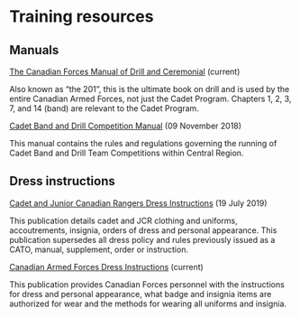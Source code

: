 # Training resources

## Manuals

[The Canadian Forces Manual of Drill and Ceremonial](https://www.canada.ca/en/services/defence/caf/military-identity-system/drill-manual/table-of-contents.html) \(current\)

Also known as “the 201”, this is the ultimate book on drill and is used by the entire Canadian Armed Forces, not just the Cadet Program. Chapters 1, 2, 3, 7, and 14 \(band\) are relevant to the Cadet Program.

[Cadet Band and Drill Competition Manual](https://drive.google.com/file/d/1TnoMtpsBGCEBgplmpf28wsy89SAesuef/view?usp=sharing) \(09 November 2018\)

This manual contains the rules and regulations governing the running of Cadet Band and Drill Team Competitions within Central Region.

## Dress instructions

[Cadet and Junior Canadian Rangers Dress Instructions](https://drive.google.com/open?id=1m3VOW9ysYv8L4555kINhEtFW65n0m3SR) \(19 July 2019\)

This publication details cadet and JCR clothing and uniforms, accoutrements, insignia, orders of dress and personal appearance. This publication supersedes all dress policy and rules previously issued as a CATO, manual, supplement, order or instruction.

[Canadian Armed Forces Dress Instructions](https://www.canada.ca/en/department-national-defence/services/military-history/history-heritage/dress-manual.html) \(current\)

This publication provides Canadian Forces personnel with the instructions for dress and personal appearance, what badge and insignia items are authorized for wear and the methods for wearing all uniforms and insignia.  


